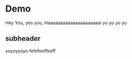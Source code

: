 # Demo

Hey You, yes you, Haaaaaaaaaaaaaaaaaaaaai
yo yo yo yo

## subheader

yoyoyyoyo
fefefeeffeeff
